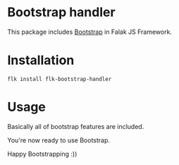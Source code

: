# Bootstrap handler

This package includes [Bootstrap](https://getbootstrap.com) in Falak JS Framework.

# Installation
`flk install flk-bootstrap-handler`

# Usage

Basically all of bootstrap features are included. 

You're now ready to use Bootstrap.

Happy Bootstrapping :))
